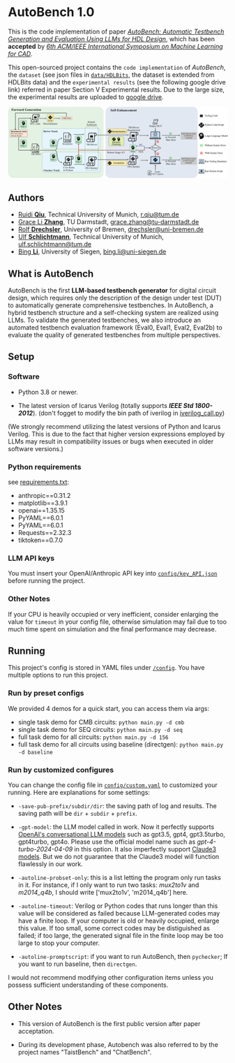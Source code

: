 # AutoBench 1.0

This is the code implementation of paper [*AutoBench: Automatic Testbench Generation and Evaluation Using LLMs for HDL Design*](https://arxiv.org/abs/2407.03891), which has been **accepted** by [*6th ACM/IEEE International Symposium on Machine Learning for CAD*](https://mlcad.org/symposium/). 

This open-sourced project contains the `code implementation` of *AutoBench*, the `dataset` (see json files in [`data/HDLBits`](data/HDLBits), the dataset is extended from HDLBits data) and the `experimental results` (see the following google drive link) referred in paper Section V Experimental results. Due to the large size, the experimental results are uploaded to [google drive](https://drive.google.com/drive/folders/1EhG9Ch4vDzMtOsDvoiHthU0OWsZP1xRh?usp=sharing).

![image](https://github.com/AutoBench/AutoBench/blob/master/Workflow_Detailed_Generation.png)

## Authors

 - [Ruidi **Qiu**](https://www.ce.cit.tum.de/eda/personen/ruidi-qiu/), Technical University of Munich, r.qiu@tum.de 
 - [Grace Li **Zhang**](https://www.etit.tu-darmstadt.de/fachbereich/professuren_etit/etit_prof_details_121280.en.jsp), TU Darmstadt, grace.zhang@tu-darmstadt.de
 - [Rolf **Drechsler**](https://www.rolfdrechsler.de/), University of Bremen, drechsler@uni-bremen.de
 - [Ulf **Schlichtmann**](https://www.ce.cit.tum.de/eda/personen/ulf-schlichtmann/), Technical University of Munich, ulf.schlichtmann@tum.de
 - [Bing **Li**](https://www.ce.cit.tum.de/eda/personen/bing-li/), University of Siegen, bing.li@uni-siegen.de

## What is AutoBench
AutoBench is the first **LLM-based testbench generator** for digital circuit design, which requires only the description of the design under test (DUT) to automatically generate comprehensive testbenches. In AutoBench, a hybrid testbench structure and a self-checking system are realized using LLMs. To validate the generated testbenches, we also introduce an automated testbench evaluation framework (Eval0, Eval1, Eval2, Eval2b) to evaluate the quality of generated testbenches from multiple perspectives.

## Setup

### Software

- Python 3.8 or newer.

- The latest version of Icarus Verilog (totally supports ***IEEE Std 1800-2012***). (don't fogget to modify the bin path of iverilog in [iverilog_call.py](iverilog_call.py))

(We strongly recommend utilizing the latest versions of Python and Icarus Verilog. This is due to the fact that higher version expressions employed by LLMs may result in compatibility issues or bugs when executed in older software versions.)

### Python requirements

see [requirements.txt](requirements.txt):

- anthropic==0.31.2
- matplotlib==3.9.1
- openai==1.35.15
- PyYAML==6.0.1
- PyYAML==6.0.1
- Requests==2.32.3
- tiktoken==0.7.0

### LLM API keys

You must insert your OpenAI/Anthropic API key into [`config/key_API.json`](config/key_API.json) before running the project.

### Other Notes

If your CPU is heavily occupied or very inefficient, consider enlarging the value for `timeout` in your config file, otherwise simulation may fail due to too much time spent on simulation and the final performance may decrease.

## Running

This project's config is stored in YAML files under [`/config`](config). You have multiple options to run this project.

### Run by preset configs

We provided 4 demos for a quick start, you can access them via args:

- single task demo for CMB circuits: `python main.py -d cmb`
- single task demo for SEQ circuits: `python main.py -d seq`
- full task demo for all circuits: `python main.py -d 156`
- full task demo for all circuits using baseline (directgen): `python main.py -d baseline`

### Run by customized configures

You can change the config file in [`config/custom.yaml`](config/custom.yaml) to customized your running. Here are explanations for some settings:

- `-save-pub-prefix/subdir/dir`: the saving path of log and results. The saving path will be `dir` + `subdir` + `prefix`.

- `-gpt-model`: the LLM model called in work. Now it perfectly supports [OpenAI's conversational LLM models](https://platform.openai.com/docs/models) such as gpt3.5, gpt4, gpt3.5turbo, gpt4turbo, gpt4o. Please use the official model name such as *gpt-4-turbo-2024-04-09* in this option. It also imperfectly support [Claude3 models](https://docs.anthropic.com/en/docs/about-claude/models). But we do not guarantee that the Claude3 model will function flawlessly in our work.
  
- `-autoline-probset-only`: this is a list letting the program only run tasks in it. For instance, if I only want to run two tasks: *mux2to1v* and *m2014_q4b*, I should write ['mux2to1v', 'm2014_q4b'] here.
  
- `-autoline-timeout`: Verilog or Python codes that runs longer than this value will be considered as failed because LLM-generated codes may have a finite loop. If your computer is old or heavily occupied, enlarge this value. If too small, some correct codes may be distiguished as failed; if too large, the generated signal file in the finite loop may be too large to stop your computer.
  
- `-autoline-promptscript`: if you want to run AutoBench, then `pychecker`; If you want to run baseline, then `directgen`.

I would not recommend modifying other configuration items unless you possess sufficient understanding of these components.

## Other Notes

- This version of AutoBench is the first public version after paper acceptation.

- During its development phase, Autobench was also referred to by the project names "TaistBench" and "ChatBench".
